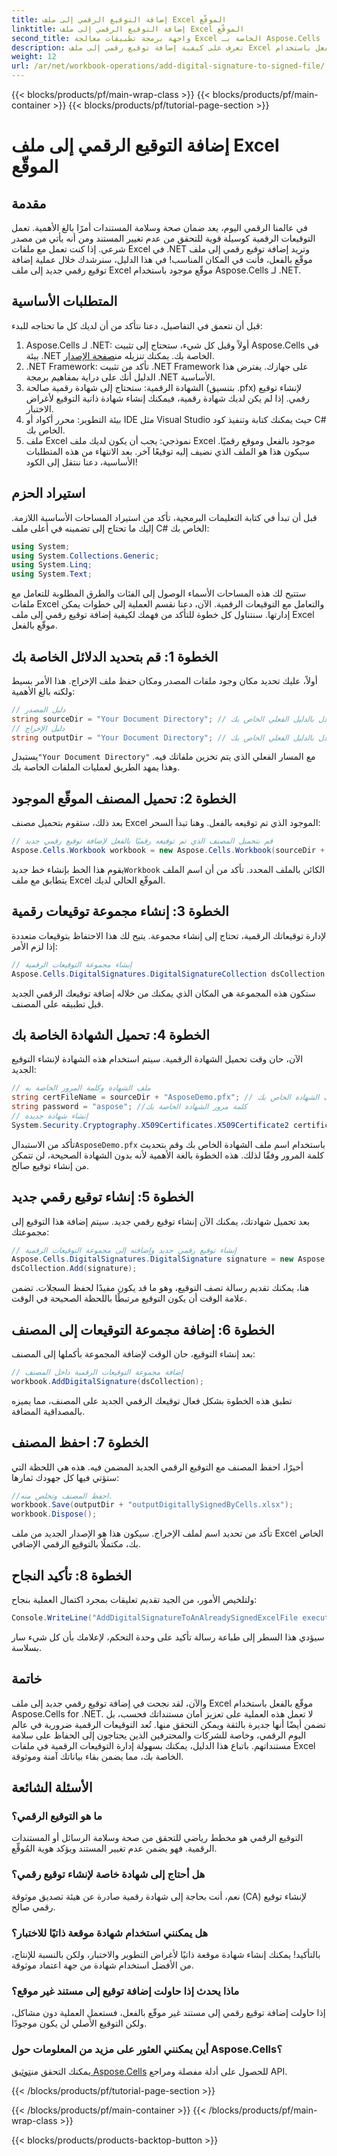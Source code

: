 ```yaml
---
title: إضافة التوقيع الرقمي إلى ملف Excel الموقّع
linktitle: إضافة التوقيع الرقمي إلى ملف Excel الموقّع
second_title: واجهة برمجة تطبيقات معالجة Excel الخاصة بـ Aspose.Cells .NET
description: تعرف على كيفية إضافة توقيع رقمي إلى ملف Excel موقّع بالفعل باستخدام Aspose.Cells for .NET في هذا الدليل التفصيلي. قم بتأمين مستنداتك.
weight: 12
url: /ar/net/workbook-operations/add-digital-signature-to-signed-file/
---
```


{{< blocks/products/pf/main-wrap-class >}}
{{< blocks/products/pf/main-container >}}
{{< blocks/products/pf/tutorial-page-section >}}

# إضافة التوقيع الرقمي إلى ملف Excel الموقّع

## مقدمة
في عالمنا الرقمي اليوم، يعد ضمان صحة وسلامة المستندات أمرًا بالغ الأهمية. تعمل التوقيعات الرقمية كوسيلة قوية للتحقق من عدم تغيير المستند ومن أنه يأتي من مصدر شرعي. إذا كنت تعمل مع ملفات Excel في .NET وتريد إضافة توقيع رقمي إلى ملف موقّع بالفعل، فأنت في المكان المناسب! في هذا الدليل، سنرشدك خلال عملية إضافة توقيع رقمي جديد إلى ملف Excel موقّع موجود باستخدام Aspose.Cells لـ .NET. 
## المتطلبات الأساسية
قبل أن نتعمق في التفاصيل، دعنا نتأكد من أن لديك كل ما تحتاجه للبدء:
1.  Aspose.Cells لـ .NET: أولاً وقبل كل شيء، ستحتاج إلى تثبيت Aspose.Cells في بيئة .NET الخاصة بك. يمكنك تنزيله من[صفحة الإصدار](https://releases.aspose.com/cells/net/).
2. .NET Framework: تأكد من تثبيت .NET Framework على جهازك. يفترض هذا الدليل أنك على دراية بمفاهيم برمجة .NET الأساسية.
3. الشهادة الرقمية: ستحتاج إلى شهادة رقمية صالحة (بتنسيق .pfx) لإنشاء توقيع رقمي. إذا لم يكن لديك شهادة رقمية، فيمكنك إنشاء شهادة ذاتية التوقيع لأغراض الاختبار.
4. بيئة التطوير: محرر أكواد أو IDE مثل Visual Studio حيث يمكنك كتابة وتنفيذ كود C# الخاص بك.
5. ملف Excel نموذجي: يجب أن يكون لديك ملف Excel موجود بالفعل وموقع رقميًا. سيكون هذا هو الملف الذي نضيف إليه توقيعًا آخر.
بعد الانتهاء من هذه المتطلبات الأساسية، دعنا ننتقل إلى الكود!
## استيراد الحزم
قبل أن تبدأ في كتابة التعليمات البرمجية، تأكد من استيراد المساحات الأساسية اللازمة. إليك ما تحتاج إلى تضمينه في أعلى ملف C# الخاص بك:
```csharp
using System;
using System.Collections.Generic;
using System.Linq;
using System.Text;
```
ستتيح لك هذه المساحات الأسماء الوصول إلى الفئات والطرق المطلوبة للتعامل مع ملفات Excel والتعامل مع التوقيعات الرقمية.
الآن، دعنا نقسم العملية إلى خطوات يمكن إدارتها. سنتناول كل خطوة للتأكد من فهمك لكيفية إضافة توقيع رقمي إلى ملف Excel موقّع بالفعل.
## الخطوة 1: قم بتحديد الدلائل الخاصة بك
أولاً، عليك تحديد مكان وجود ملفات المصدر ومكان حفظ ملف الإخراج. هذا الأمر بسيط ولكنه بالغ الأهمية:
```csharp
// دليل المصدر
string sourceDir = "Your Document Directory"; // استبدل بالدليل الفعلي الخاص بك
// دليل الإخراج
string outputDir = "Your Document Directory"; // استبدل بالدليل الفعلي الخاص بك
```
 يستبدل`"Your Document Directory"` مع المسار الفعلي الذي يتم تخزين ملفاتك فيه. وهذا يمهد الطريق لعمليات الملفات الخاصة بك.
## الخطوة 2: تحميل المصنف الموقّع الموجود
بعد ذلك، ستقوم بتحميل مصنف Excel الموجود الذي تم توقيعه بالفعل. وهنا تبدأ السحر:
```csharp
// قم بتحميل المصنف الذي تم توقيعه رقميًا بالفعل لإضافة توقيع رقمي جديد
Aspose.Cells.Workbook workbook = new Aspose.Cells.Workbook(sourceDir + "sampleDigitallySignedByCells.xlsx");
```
 يقوم هذا الخط بإنشاء خط جديد`Workbook` الكائن بالملف المحدد. تأكد من أن اسم الملف يتطابق مع ملف Excel الموقّع الحالي لديك.
## الخطوة 3: إنشاء مجموعة توقيعات رقمية
لإدارة توقيعاتك الرقمية، تحتاج إلى إنشاء مجموعة. يتيح لك هذا الاحتفاظ بتوقيعات متعددة إذا لزم الأمر:
```csharp
// إنشاء مجموعة التوقيعات الرقمية
Aspose.Cells.DigitalSignatures.DigitalSignatureCollection dsCollection = new Aspose.Cells.DigitalSignatures.DigitalSignatureCollection();
```
ستكون هذه المجموعة هي المكان الذي يمكنك من خلاله إضافة توقيعك الرقمي الجديد قبل تطبيقه على المصنف.
## الخطوة 4: تحميل الشهادة الخاصة بك
الآن، حان وقت تحميل الشهادة الرقمية. سيتم استخدام هذه الشهادة لإنشاء التوقيع الجديد:
```csharp
// ملف الشهادة وكلمة المرور الخاصة به
string certFileName = sourceDir + "AsposeDemo.pfx"; // ملف الشهادة الخاص بك
string password = "aspose"; //كلمة مرور الشهادة الخاصة بك
// إنشاء شهادة جديدة
System.Security.Cryptography.X509Certificates.X509Certificate2 certificate = new System.Security.Cryptography.X509Certificates.X509Certificate2(certFileName, password);
```
 تأكد من الاستبدال`AsposeDemo.pfx` باستخدام اسم ملف الشهادة الخاص بك وقم بتحديث كلمة المرور وفقًا لذلك. هذه الخطوة بالغة الأهمية لأنه بدون الشهادة الصحيحة، لن تتمكن من إنشاء توقيع صالح.
## الخطوة 5: إنشاء توقيع رقمي جديد
بعد تحميل شهادتك، يمكنك الآن إنشاء توقيع رقمي جديد. سيتم إضافة هذا التوقيع إلى مجموعتك:
```csharp
// إنشاء توقيع رقمي جديد وإضافته إلى مجموعة التوقيعات الرقمية
Aspose.Cells.DigitalSignatures.DigitalSignature signature = new Aspose.Cells.DigitalSignatures.DigitalSignature(certificate, "Aspose.Cells added new digital signature in existing digitally signed workbook.", DateTime.Now);
dsCollection.Add(signature);
```
هنا، يمكنك تقديم رسالة تصف التوقيع، وهو ما قد يكون مفيدًا لحفظ السجلات. تضمن علامة الوقت أن يكون التوقيع مرتبطًا باللحظة الصحيحة في الوقت.
## الخطوة 6: إضافة مجموعة التوقيعات إلى المصنف
بعد إنشاء التوقيع، حان الوقت لإضافة المجموعة بأكملها إلى المصنف:
```csharp
// إضافة مجموعة التوقيعات الرقمية داخل المصنف
workbook.AddDigitalSignature(dsCollection);
```
تطبق هذه الخطوة بشكل فعال توقيعك الرقمي الجديد على المصنف، مما يميزه بالمصداقية المضافة.
## الخطوة 7: احفظ المصنف
أخيرًا، احفظ المصنف مع التوقيع الرقمي الجديد المضمن فيه. هذه هي اللحظة التي ستؤتي فيها كل جهودك ثمارها:
```csharp
//احفظ المصنف وتخلص منه.
workbook.Save(outputDir + "outputDigitallySignedByCells.xlsx");
workbook.Dispose();
```
تأكد من تحديد اسم لملف الإخراج. سيكون هذا هو الإصدار الجديد من ملف Excel الخاص بك، مكتملًا بالتوقيع الرقمي الإضافي.
## الخطوة 8: تأكيد النجاح
ولتلخيص الأمور، من الجيد تقديم تعليقات بمجرد اكتمال العملية بنجاح:
```csharp
Console.WriteLine("AddDigitalSignatureToAnAlreadySignedExcelFile executed successfully.\r\n");
```
سيؤدي هذا السطر إلى طباعة رسالة تأكيد على وحدة التحكم، لإعلامك بأن كل شيء سار بسلاسة.
## خاتمة
والآن، لقد نجحت في إضافة توقيع رقمي جديد إلى ملف Excel موقّع بالفعل باستخدام Aspose.Cells for .NET. لا تعمل هذه العملية على تعزيز أمان مستنداتك فحسب، بل تضمن أيضًا أنها جديرة بالثقة ويمكن التحقق منها. 
تُعد التوقيعات الرقمية ضرورية في عالم اليوم الرقمي، وخاصة للشركات والمحترفين الذين يحتاجون إلى الحفاظ على سلامة مستنداتهم. باتباع هذا الدليل، يمكنك بسهولة إدارة التوقيعات الرقمية في ملفات Excel الخاصة بك، مما يضمن بقاء بياناتك آمنة وموثوقة.
## الأسئلة الشائعة
### ما هو التوقيع الرقمي؟
التوقيع الرقمي هو مخطط رياضي للتحقق من صحة وسلامة الرسائل أو المستندات الرقمية. فهو يضمن عدم تغيير المستند ويؤكد هوية المُوقِّع.
### هل أحتاج إلى شهادة خاصة لإنشاء توقيع رقمي؟
نعم، أنت بحاجة إلى شهادة رقمية صادرة عن هيئة تصديق موثوقة (CA) لإنشاء توقيع رقمي صالح.
### هل يمكنني استخدام شهادة موقعة ذاتيًا للاختبار؟
بالتأكيد! يمكنك إنشاء شهادة موقعة ذاتيًا لأغراض التطوير والاختبار، ولكن بالنسبة للإنتاج، من الأفضل استخدام شهادة من جهة اعتماد موثوقة.
### ماذا يحدث إذا حاولت إضافة توقيع إلى مستند غير موقع؟
إذا حاولت إضافة توقيع رقمي إلى مستند غير موقّع بالفعل، فستعمل العملية دون مشاكل، ولكن التوقيع الأصلي لن يكون موجودًا.
### أين يمكنني العثور على مزيد من المعلومات حول Aspose.Cells؟
 يمكنك التحقق من[توثيق Aspose.Cells](https://reference.aspose.com/cells/net/) للحصول على أدلة مفصلة ومراجع API.

{{< /blocks/products/pf/tutorial-page-section >}}

{{< /blocks/products/pf/main-container >}}
{{< /blocks/products/pf/main-wrap-class >}}

{{< blocks/products/products-backtop-button >}}
